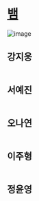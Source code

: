 # [뱀](https://www.acmicpc.net/problem/3190)

![image](https://user-images.githubusercontent.com/50551349/161777969-ab0c2bf7-9bca-4758-9ff5-ec886f947e49.png)


## 강지웅
```java

```
## 서예진
```java

```

## 오나연
```java

```

## 이주형
```java
```

## 정윤영
```java

```

